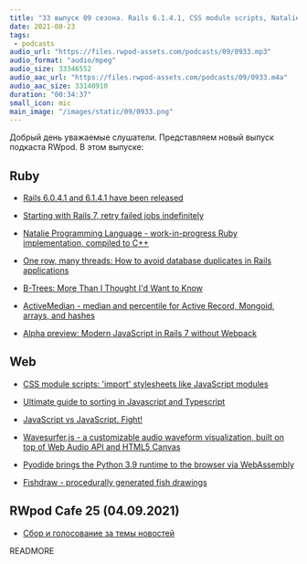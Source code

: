 ```yaml
---
title: "33 выпуск 09 сезона. Rails 6.1.4.1, CSS module scripts, Natalie Programming Language, Pyodide, Fishdraw и прочее"
date: 2021-08-23
tags:
 - podcasts
audio_url: "https://files.rwpod-assets.com/podcasts/09/0933.mp3"
audio_format: "audio/mpeg"
audio_size: 33346552
audio_aac_url: "https://files.rwpod-assets.com/podcasts/09/0933.m4a"
audio_aac_size: 33140910
duration: "00:34:37"
small_icon: mic
main_image: "/images/static/09/0933.png"
---
```


Добрый день уважаемые слушатели. Представляем новый выпуск подкаста RWpod. В этом выпуске:

## Ruby

 - [Rails 6.0.4.1 and 6.1.4.1 have been released](https://weblog.rubyonrails.org/2021/8/19/Rails-6-0-4-1-and-6-1-4-1-have-been-released/)
 - [Starting with Rails 7, retry failed jobs indefinitely](https://blog.saeloun.com/2021/08/18/rails-7-retry-failed-jobs-indefinitely)
 - [Natalie Programming Language - work-in-progress Ruby implementation, compiled to C++](https://natalie-lang.org/)
 - [One row, many threads: How to avoid database duplicates in Rails applications](https://evilmartians.com/chronicles/one-row-many-threads-how-to-avoid-database-duplicates-in-rails-applications)


 - [B-Trees: More Than I Thought I'd Want to Know](https://benjamincongdon.me/blog/2021/08/17/B-Trees-More-Than-I-Thought-Id-Want-to-Know/)
 - [ActiveMedian - median and percentile for Active Record, Mongoid, arrays, and hashes](https://github.com/ankane/active_median)
 - [Alpha preview: Modern JavaScript in Rails 7 without Webpack](https://www.youtube.com/watch?v=PtxZvFnL2i0)

## Web

 - [CSS module scripts: 'import' stylesheets like JavaScript modules](https://blogs.windows.com/msedgedev/2021/08/17/css-module-scripts-import-stylesheets-like-javascript-modules/)
 - [Ultimate guide to sorting in Javascript and Typescript](https://dev.to/maciekgrzybek/ultimate-guide-to-sorting-in-javascript-and-typescript-4al9)
 - [JavaScript vs JavaScript. Fight!](https://dev.to/this-is-learning/javascript-vs-javascript-fight-53fa)


 - [Wavesurfer.js - a customizable audio waveform visualization, built on top of Web Audio API and HTML5 Canvas](https://wavesurfer-js.org/)
 - [Pyodide brings the Python 3.9 runtime to the browser via WebAssembly](https://pyodide.org/en/stable/index.html)
 - [Fishdraw - procedurally generated fish drawings](https://github.com/LingDong-/fishdraw)

## RWpod Cafe 25 (04.09.2021)

 - [Сбор и голосование за темы новостей](https://github.com/rwpod/cafe-discussions/discussions/10)


READMORE
